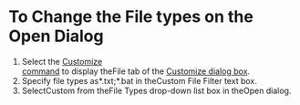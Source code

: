 # To Change the File types on the Open Dialog

1. Select the [Customize \
command](../../cmd/tools/common_settings) to display theFile tab of the [Customize dialog box](../../dlg/customize/index).
2. Specify file types as\*.txt;\*.bat in theCustom File Filter
text box.
3. SelectCustom from theFile Types drop-down list box in theOpen dialog.
